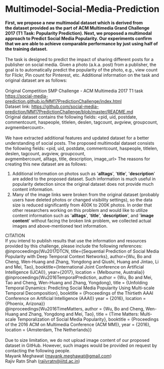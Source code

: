 # Multimodel-Social-Media-Prediction

**First, we propose a new multimodal dataset which is derived from the dataset provided as the part of ACM Multimedia Grand Challenge 2017 (T1 Task: Popularity Prediction). Next, we proposed a multimodal approach to Predict Social Media Popularity. Our experiments confirm that we are able to achieve comparable performance by just using half of the training dataset.**
<br /><br />
The task is designed to predict the impact of sharing different posts for a publisher on social media. Given a photo (a.k.a. post) from a publisher, the goal is to automatically predict the popularity of the photo, e.g., view count for Flickr, Pin count for Pinterest, etc. Additional information on the task and original dataset are as follows:
<br /><br />
Original Competition SMP Challenge - ACM Multimedia 2017 T1 task
https://social-media-prediction.github.io/MM17PredictionChallenge/index.html<br />
Dataset link: https://github.com/social-media-prediction/MM17PredictionChallenge/blob/master/README.md<br />
Original dataset contains the following fields: <pid, uid, postdate, commentcount, haspeople, titlelen, deslen, tagcount, avgview, groupcount, avgmembercount>.
<br /><br />
We have extracted additional features and updated dataset for a better understanding of social posts.
The proposed multimodal dataset consists the following fields: <pid, uid, postdate, commentcount, haspeople, titlelen, deslen, tagcount, avgview, groupcount, avgmembercount, alltags, title, description, image_url>
The reasons for creating this new dataset are as follows:
1. Additional information on photos such as '**alltags**', '**title**', '**description**' are added to the proposed dataset. Such information is much useful in popularity detection since the original dataset does not provide much content information. 
2. Many of the image links were broken from the original dataset (probably users have deleted photos or changed visibility settings), so the data size is reduced significantly from 400K to 200K photos. In order that other researchers working on this problem and would like to utilize content information such as '**alltags**', '**title**', '**description**', and '**image content**' without facing the broken link problem, we collected actual images and above-mentioned text information.

CITATION<br />
If you intend to publish results that use the information and resources provided by this challenge, please include the following references:<br />
@inproceedings{Wu2017DTCN, title={Sequential Prediction of Social Media Popularity with Deep Temporal Context Networks}, author={Wu, Bo and Cheng, Wen-Huang and Zhang, Yongdong and Qiushi, Huang and Jintao, Li and Mei, Tao}, booktitle={International Joint Conference on Artificial Intelligence (IJCAI)}, year={2017}, location = {Melbourne, Australia}}<br />
@inproceedings{Wu2016TemporalPrediction, author = {Wu, Bo and Mei, Tao and Cheng, Wen-Huang and Zhang, Yongdong}, title = {Unfolding Temporal Dynamics: Predicting Social Media Popularity Using Multi-scale Temporal Decomposition}, booktitle = {Proceedings of the Thirtieth AAAI Conference on Artificial Intelligence (AAAI)} year = {2016}, location = {Phoenix, Arizona}}<br />
@inproceedings{Wu2016TimeMatters, author = {Wu, Bo and Cheng, Wen-Huang and Zhang, Yongdong and Mei, Tao}, title = {Time Matters: Multi-scale Temporalization of Social Media Popularity}, booktitle = {Proceedings of the 2016 ACM on Multimedia Conference (ACM MM)}, year = {2016}, location = {Amsterdam, The Netherlands}}
<br /><br />
Due to size limitation, we do not upload image content of our proposed dataset in GitHub. However, such images would be provided on request by contacting the following people.<br />
Mayank Meghawat (mayank.meghawat@gmail.com)<br />
Rajiv Ratn Shah (rajivratn@iiitd.ac.in)
